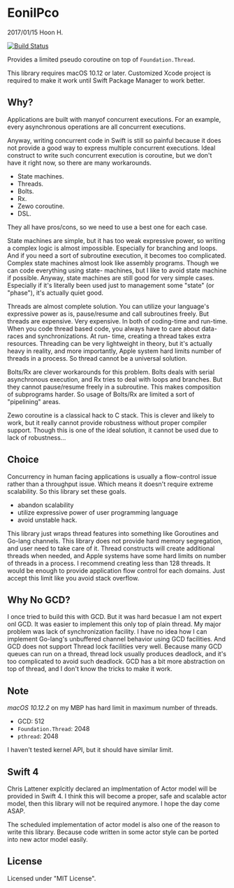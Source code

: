 EonilPco
=============
2017/01/15
Hoon H.

[![Build Status](https://travis-ci.org/eonil/pco.swift.svg?branch=master)](https://travis-ci.org/eonil/pco.swift)

Provides a limited pseudo coroutine on top of `Foundation.Thread`.

This library requires macOS 10.12 or later. Customized Xcode project
is required to make it work until Swift Package Manager to work 
better. 

Why?
----

Applications are built with manyof concurrent executions.
For an example, every asynchronous operations are all concurrent 
executions.

Anyway, writing concurrent code in Swift is still so painful because
it does not provide a good way to express multiple concurrent 
executions. Ideal construct to write such concurrent execution is
coroutine, but we don't have it right now, so there are many 
workarounds.

- State machines.
- Threads.
- Bolts.
- Rx.
- Zewo coroutine.
- DSL.

They all have pros/cons, so we need to use a best one for each case.

State machines are simple, but it has too weak expressive power, 
so writing a complex logic is almost impossible. Especially for 
branching and loops. And if you need a sort of subroutine execution,
it becomes too complicated. Complex state machines almost look like
assembly programs. Though we can code everything using state-
machines, but I like to avoid state machine if possible.
Anyway, state machines are still good for very simple cases. 
Especially if it's literally been used just to management some 
"state" (or "phase"), it's actually quiet good.

Threads are almost complete solution. You can utilize your 
language's expressive power as is, pause/resume and call subroutines 
freely. But threads are expensive. Very expensive. In both of 
coding-time and run-time. When you code thread based code, you 
always have to care about data-races and synchronizations. At run-
time, creating a thread takes extra resources. Threading can be very
lightweight in theory, but it's actually heavy in reality, and more
importantly, Apple system hard limits number of threads in a 
process. So thread cannot be a universal solution.

Bolts/Rx are clever workarounds for this problem. Bolts deals with
serial asynchronous execution, and Rx tries to deal with loops and
branches. But they cannot pause/resume freely in a subroutine. 
This makes composition of subprograms harder. So usage of Bolts/Rx
are limited a sort of "pipelining" areas.

Zewo coroutine is a classical hack to C stack. This is clever and
likely to work, but it really cannot provide robustness without
proper compiler support. Though this is one of the ideal solution,
it cannot be used due to lack of robustness...

Choice
------
Concurrency in human facing applications is usually a flow-control 
issue rather than a throughput issue. Which means it doesn't 
require extreme scalability. So this library set these goals.

- abandon scalability
- utilize expressive power of user programming language
- avoid unstable hack.

This library just wraps thread features into something like 
Goroutines and Go-lang channels. This library does not provide hard 
memory segregation, and user need to take care of it. Thread 
constructs will create additional threads when needed, and Apple 
systems have some hard limits on number of threads in a process. 
I recommend creating less than 128 threads. It would be enough to
provide application flow control for each domains. Just accept this
limit like you avoid stack overflow. 

Why No GCD?
-----------
I once tried to build this with GCD. But it was hard becasue I am 
not expert onl GCD. It was easier to implement this only top of
plain thread. My major problem was lack of synchronization facility.
I have no idea how I can implement Go-lang's unbuffered channel 
behavior using GCD facilities. And GCD does not support Thread lock
facilities very well. Because many GCD queues can run on a thread,
thread lock usually produces deadlock, and it's too complicated to
avoid such deadlock. GCD has a bit more abstraction on top of 
thread, and I don't know the tricks to make it work.

Note
----
*macOS 10.12.2* on my MBP has hard limit in maximum number of threads.

- GCD: 512
- `Foundation.Thread`: 2048
- `pthread`: 2048

I haven't tested kernel API, but it should have similar limit.

Swift 4
-------
Chris Lattener explcitly declared an implmentation of Actor model
will be provided in Swift 4. I think this will become a proper, 
safe and scalable actor model, then this library will not be 
required anymore. I hope the day come ASAP.

The scheduled implementation of actor model is also one of the 
reason to write this library. Because code written in some actor
style can be ported into new actor model easily.

License
-------
Licensed under "MIT License".
